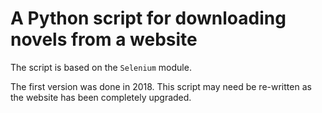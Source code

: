 # A Python script for downloading novels from a website
The script is based on the `Selenium` module.

The first version was done in 2018. This script may need be re-written as the website has been completely upgraded.
